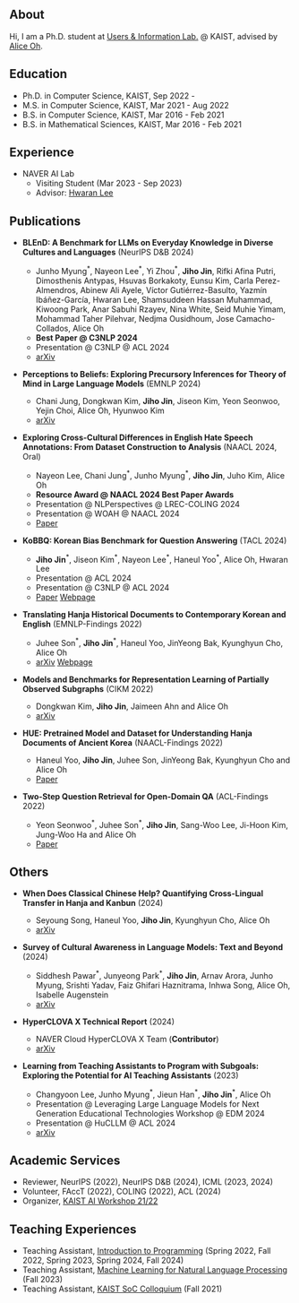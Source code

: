 ## About
Hi, I am a Ph.D. student at [Users & Information Lab.](https://uilab.kr) @ KAIST, advised by [Alice Oh](https://aliceoh9.github.io/).


## Education
- Ph.D. in Computer Science, KAIST, Sep 2022 -
- M.S. in Computer Science, KAIST, Mar 2021 - Aug 2022
- B.S. in Computer Science, KAIST, Mar 2016 - Feb 2021
- B.S. in Mathematical Sciences, KAIST, Mar 2016 - Feb 2021


## Experience
- NAVER AI Lab
  - Visiting Student (Mar 2023 - Sep 2023)
  - Advisor: [Hwaran Lee](https://hwaranlee.github.io/)

## Publications
- **BLEnD: A Benchmark for LLMs on Everyday Knowledge in Diverse Cultures and Languages** (NeurIPS D&B 2024)
  - Junho Myung<sup>\*</sup>, Nayeon Lee<sup>\*</sup>, Yi Zhou<sup>\*</sup>, **Jiho Jin**, Rifki Afina Putri, Dimosthenis Antypas, Hsuvas Borkakoty, Eunsu Kim, Carla Perez-Almendros, Abinew Ali Ayele, Víctor Gutiérrez-Basulto, Yazmín Ibáñez-García, Hwaran Lee, Shamsuddeen Hassan Muhammad, Kiwoong Park, Anar Sabuhi Rzayev, Nina White, Seid Muhie Yimam, Mohammad Taher Pilehvar, Nedjma Ousidhoum, Jose Camacho-Collados, Alice Oh
  - **Best Paper @ C3NLP 2024**
  - Presentation @ C3NLP @ ACL 2024
  - [arXiv](https://arxiv.org/abs/2406.09948)

- **Perceptions to Beliefs: Exploring Precursory Inferences for Theory of Mind in Large Language Models** (EMNLP 2024)
  - Chani Jung, Dongkwan Kim, **Jiho Jin**, Jiseon Kim, Yeon Seonwoo, Yejin Choi, Alice Oh, Hyunwoo Kim
  - [arXiv](https://arxiv.org/abs/2407.06004)

- **Exploring Cross-Cultural Differences in English Hate Speech Annotations: From Dataset Construction to Analysis** (NAACL 2024, Oral)
  - Nayeon Lee, Chani Jung<sup>\*</sup>, Junho Myung<sup>\*</sup>, **Jiho Jin**, Juho Kim, Alice Oh
  - **Resource Award @ NAACL 2024 Best Paper Awards**
  - Presentation @ NLPerspectives @ LREC-COLING 2024
  - Presentation @ WOAH @ NAACL 2024
  - [Paper](https://aclanthology.org/2024.naacl-long.236/)

- **KoBBQ: Korean Bias Benchmark for Question Answering** (TACL 2024)
  - **Jiho Jin**<sup>\*</sup>, Jiseon Kim<sup>\*</sup>, Nayeon Lee<sup>\*</sup>, Haneul Yoo<sup>\*</sup>, Alice Oh, Hwaran Lee
  - Presentation @ ACL 2024
  - Presentation @ C3NLP @ ACL 2024
  - [Paper](https://aclanthology.org/2024.tacl-1.28/) [Webpage](https://jinjh0123.github.io/KoBBQ/)

- **Translating Hanja Historical Documents to Contemporary Korean and English** (EMNLP-Findings 2022)
  - Juhee Son<sup>\*</sup>, **Jiho Jin**<sup>\*</sup>, Haneul Yoo, JinYeong Bak, Kyunghyun Cho, Alice Oh
  - [arXiv](https://arxiv.org/abs/2205.10019) [Webpage](https://juheeuu.github.io/h2ke-demo/)

- **Models and Benchmarks for Representation Learning of Partially Observed Subgraphs** (CIKM 2022)
  - Dongkwan Kim, **Jiho Jin**, Jaimeen Ahn and Alice Oh
  - [arXiv](https://arxiv.org/abs/2209.00508)

- **HUE: Pretrained Model and Dataset for Understanding Hanja Documents of Ancient Korea** (NAACL-Findings 2022)
  - Haneul Yoo, **Jiho Jin**, Juhee Son, JinYeong Bak, Kyunghyun Cho and Alice Oh
  - [Paper](https://aclanthology.org/2022.findings-naacl.140/)

- **Two-Step Question Retrieval for Open-Domain QA** (ACL-Findings 2022)
  - Yeon Seonwoo<sup>\*</sup>, Juhee Son<sup>\*</sup>, **Jiho Jin**, Sang-Woo Lee, Ji-Hoon Kim, Jung-Woo Ha and Alice Oh
  - [Paper](https://aclanthology.org/2022.findings-acl.117/)


## Others
- **When Does Classical Chinese Help? Quantifying Cross-Lingual Transfer in Hanja and Kanbun** (2024)
  - Seyoung Song, Haneul Yoo, **Jiho Jin**, Kyunghyun Cho, Alice Oh
  - [arXiv](https://arxiv.org/abs/2411.04822)

- **Survey of Cultural Awareness in Language Models: Text and Beyond** (2024)
  - Siddhesh Pawar<sup>\*</sup>, Junyeong Park<sup>\*</sup>, **Jiho Jin**, Arnav Arora, Junho Myung, Srishti Yadav, Faiz Ghifari Haznitrama, Inhwa Song, Alice Oh, Isabelle Augenstein
  - [arXiv](https://arxiv.org/abs/2411.00860)

- **HyperCLOVA X Technical Report** (2024)
  - NAVER Cloud HyperCLOVA X Team (**Contributor**)
  - [arXiv](https://arxiv.org/abs/2404.01954)

- **Learning from Teaching Assistants to Program with Subgoals: Exploring the Potential for AI Teaching Assistants** (2023)
  - Changyoon Lee, Junho Myung<sup>\*</sup>, Jieun Han<sup>\*</sup>, **Jiho Jin**<sup>\*</sup>, Alice Oh
  - Presentation @ Leveraging Large Language Models for Next Generation Educational Technologies Workshop @ EDM 2024
  - Presentation @ HuCLLM @ ACL 2024
  - [arXiv](https://arxiv.org/abs/2309.10419)


## Academic Services
- Reviewer, NeurIPS (2022), NeurIPS D&B (2024), ICML (2023, 2024)
- Volunteer, FAccT (2022), COLING (2022), ACL (2024)
- Organizer, [KAIST AI Workshop 21/22](https://mars-ai.github.io/kaist-ai-workshop-2122)


## Teaching Experiences
- Teaching Assistant, [Introduction to Programming](https://cs101.kaist.ac.kr/) (Spring 2022, Fall 2022, Spring 2023, Spring 2024, Fall 2024)
- Teaching Assistant, [Machine Learning for Natural Language Processing](https://github.com/uilab-kaist/cs475-mlnlp-fall-2023) (Fall 2023)
- Teaching Assistant, [KAIST SoC Colloquium](https://cs.kaist.ac.kr/colloquium/) (Fall 2021)
